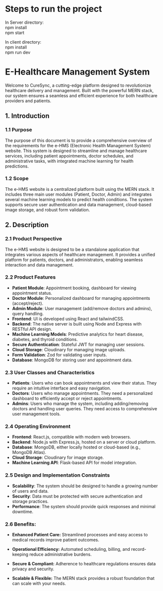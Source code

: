 # Steps to run the project  
In Server directory:  
npm install  
npm start  

In client directory:  
npm install  
npm run dev  


# E-Healthcare Management System

Welcome to CureSync, a cutting-edge platform designed to revolutionize healthcare delivery and management. Built with the powerful MERN stack, our system ensures a seamless and efficient experience for both healthcare providers and patients.

1\. Introduction
----------------

### 1.1 Purpose

The purpose of this document is to provide a comprehensive overview of the requirements for the e-HMS (Electronic Health Management System) website. This system is designed to streamline and manage healthcare services, including patient appointments, doctor schedules, and administrative tasks, with integrated machine learning for health predictions.

### 1.2 Scope

The e-HMS website is a centralized platform built using the MERN stack. It includes three main user modules (Patient, Doctor, Admin) and integrates several machine learning models to predict health conditions. The system supports secure user authentication and data management, cloud-based image storage, and robust form validation.



2\. Description
-----------------------

### 2.1 Product Perspective

The e-HMS website is designed to be a standalone application that integrates various aspects of healthcare management. It provides a unified platform for patients, doctors, and administrators, enabling seamless interaction and data management.

### 2.2 Product Features

-   **Patient Module**: Appointment booking, dashboard for viewing appointment status.
-   **Doctor Module**: Personalized dashboard for managing appointments (accept/reject).
-   **Admin Module**: User management (add/remove doctors and admins), query handling.
-   **Frontend**: UI is developed using React and tailwindCSS.
-   **Backend**: The native server is built using Node and Express with RESTful API design.
-   **Machine Learning Models**: Predictive analytics for heart disease, diabetes, and thyroid conditions.
-   **Secure Authentication**: Stateful JWT for managing user sessions.
-   **Cloud Storage**: Cloudinary for managing image uploads.
-   **Form Validation**: Zod for validating user inputs.
-   **Database**: MongoDB for storing user and appointment data.

### 2.3 User Classes and Characteristics

-   **Patients**: Users who can book appointments and view their status. They require an intuitive interface and easy navigation.
-   **Doctors**: Users who manage appointments. They need a personalized dashboard to efficiently accept or reject appointments.
-   **Admins**: Users who manage the system, including adding/removing doctors and handling user queries. They need access to comprehensive user management tools.

### 2.4 Operating Environment

-   **Frontend**: React.js, compatible with modern web browsers.
-   **Backend**: Node.js with Express.js, hosted on a server or cloud platform.
-   **Database**: MongoDB, either locally hosted or cloud-based (e.g., MongoDB Atlas).
-   **Cloud Storage**: Cloudinary for image storage.
-   **Machine Learning API**: Flask-based API for model integration.

### 2.5 Design and Implementation Constraints

-   **Scalability**: The system should be designed to handle a growing number of users and data.
-   **Security**: Data must be protected with secure authentication and storage practices.
-   **Performance**: The system should provide quick responses and minimal downtime.            

### 2.6 **Benefits:**

* **Enhanced Patient Care:** Streamlined processes and easy access to medical records improve patient outcomes.
    
* **Operational Efficiency:** Automated scheduling, billing, and record-keeping reduce administrative burdens.
    
* **Secure & Compliant:** Adherence to healthcare regulations ensures data privacy and security.
    
* **Scalable & Flexible:** The MERN stack provides a robust foundation that can scale with your needs.
